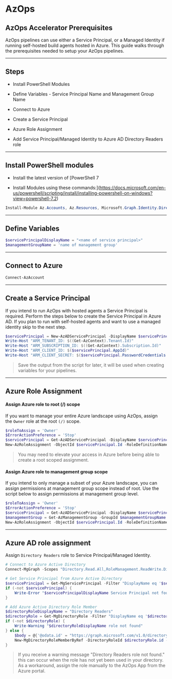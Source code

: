 # AzOps

## AzOps Accelerator Prerequisites

AzOps pipelines can use either a Service Principal, or a Managed Identity if running self-hosted build agents hosted in Azure. This guide walks through the prerequisites needed to setup your AzOps pipelines.

---

## Steps

- Install PowerShell Modules

- Define Variables - Service Principal Name and Management Group Name

- Connect to Azure

- Create a Service Principal

- Azure Role Assignment

- Add Service Principal/Managed Identity to Azure AD Directory Readers role

---

## Install PowerShell modules

- Install the latest version of [PowerShell 7

- Install Modules using these commands:](https://docs.microsoft.com/en-us/powershell/scripting/install/installing-powershell-on-windows?view=powershell-7.2)

```powershell
Install-Module Az.Accounts, Az.Resources, Microsoft.Graph.Identity.DirectoryManagement, Microsoft.Graph.Applications
```

---

## Define Variables

```powershell
$servicePrincipalDisplayName = "<name of service principal>"
$managementGroupName = 'name of management group'
```

---

## Connect to Azure

```powershell
Connect-AzAccount
```

---

## Create a Service Principal

If you intend to run AzOps with hosted agents a Service Principal is required. Perform the steps below to create the Service Principal in Azure AD. If you plan to run with self-hosted agents and want to use a managed identity skip to the next step.

```powershell
$servicePrincipal = New-AzADServicePrincipal -DisplayName $servicePrincipalDisplayName
Write-Host "ARM_TENANT_ID: $((Get-AzContext).Tenant.Id)"
Write-Host "ARM_SUBSCRIPTION_ID: $((Get-AzContext).Subscription.Id)"
Write-Host "ARM_CLIENT_ID: $($servicePrincipal.AppId)"
Write-Host "ARM_CLIENT_SECRET: $($servicePrincipal.PasswordCredentials.SecretText)"
```

> Save the output from the script for later, it will be used when creating variables for your pipelines.

---

## Azure Role Assignment

#### Assign Azure role to root (/) scope

If you want to manage your entire Azure landscape using AzOps, assign the `Owner` role at the root `(/)` scope.

```powershell
$roleToAssign = 'Owner'
$ErrorActionPreference = 'Stop'
$servicePrincipal = Get-AzADServicePrincipal -DisplayName $servicePrincipalDisplayName
New-AzRoleAssignment -ObjectId $servicePrincipal.Id -RoleDefinitionName $roleToAssign -Scope '/'
```

> You may need to elevate your access in Azure before being able to create a root scoped assignment.

#### Assign Azure role to management group scope

If you intend to only manage a subset of your Azure landscape, you can assign permissions at management group scope instead of root. Use the script below to assign permissions at management group level.

```powershell
$roleToAssign = 'Owner'
$ErrorActionPreference = 'Stop'
$servicePrincipal = Get-AzADServicePrincipal -DisplayName $servicePrincipalDisplayName
$managementGroup = Get-AzManagementGroup -GroupId $managementGroupName
New-AzRoleAssignment -ObjectId $servicePrincipal.Id -RoleDefinitionName $roleToAssign -Scope $managementGroup.Id
```

---

## Azure AD role assignment

Assign `Directory Readers` role to Service Principal/Managed Identity.

```powershell
# Connect to Azure Active Directory
Connect-MgGraph -Scopes "Directory.Read.All,RoleManagement.ReadWrite.Directory"

# Get Service Principal from Azure Active Directory
$servicePrincipal = Get-MgServicePrincipal -Filter "DisplayName eq '$servicePrincipalDisplayName'"
if (-not $servicePrincipal) {
    Write-Error "$servicePrincipalDisplayName Service Principal not found"
}

# Add Azure Active Directory Role Member
$directoryRoleDisplayName = "Directory Readers"
$directoryRole = Get-MgDirectoryRole -Filter "DisplayName eq '$directoryRoleDisplayName'"
if (-not $directoryRole) {
    Write-Warning "$directoryRoleDisplayName role not found"
} else {
    $body = @{'@odata.id' = "https://graph.microsoft.com/v1.0/directoryObjects/$($servicePrincipal.Id)"}
    New-MgDirectoryRoleMemberByRef -DirectoryRoleId $directoryRole.id -BodyParameter $body
}
```

> If you receive a warning message "Directory Readers role not found." this can occur when the role has not yet been used in your directory. As a workaround, assign the role manually to the AzOps App from the Azure portal.


